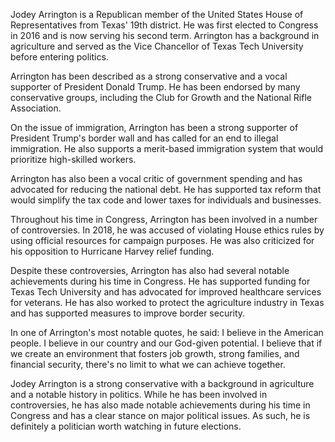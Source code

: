 Jodey Arrington is a Republican member of the United States House of Representatives from Texas' 19th district. He was first elected to Congress in 2016 and is now serving his second term. Arrington has a background in agriculture and served as the Vice Chancellor of Texas Tech University before entering politics.

Arrington has been described as a strong conservative and a vocal supporter of President Donald Trump. He has been endorsed by many conservative groups, including the Club for Growth and the National Rifle Association.

On the issue of immigration, Arrington has been a strong supporter of President Trump's border wall and has called for an end to illegal immigration. He also supports a merit-based immigration system that would prioritize high-skilled workers.

Arrington has also been a vocal critic of government spending and has advocated for reducing the national debt. He has supported tax reform that would simplify the tax code and lower taxes for individuals and businesses.

Throughout his time in Congress, Arrington has been involved in a number of controversies. In 2018, he was accused of violating House ethics rules by using official resources for campaign purposes. He was also criticized for his opposition to Hurricane Harvey relief funding.

Despite these controversies, Arrington has also had several notable achievements during his time in Congress. He has supported funding for Texas Tech University and has advocated for improved healthcare services for veterans. He has also worked to protect the agriculture industry in Texas and has supported measures to improve border security.

In one of Arrington's most notable quotes, he said: I believe in the American people. I believe in our country and our God-given potential. I believe that if we create an environment that fosters job growth, strong families, and financial security, there's no limit to what we can achieve together.

Jodey Arrington is a strong conservative with a background in agriculture and a notable history in politics. While he has been involved in controversies, he has also made notable achievements during his time in Congress and has a clear stance on major political issues. As such, he is definitely a politician worth watching in future elections.
